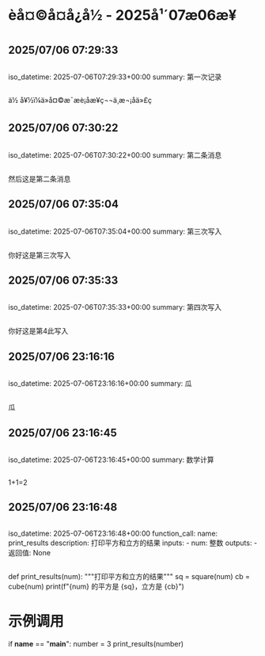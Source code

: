# èå¤©å¤å¿å½ - 2025å¹´07æ06æ¥

## 2025/07/06 07:29:33

```yaml
```
iso_datetime: 2025-07-06T07:29:33+00:00
summary: 第一次记录
```
```
ä½ å¥½ï¼ä»å¤©æ¯æè¡åæ¥ç¬¬ä¸æ¬¡åä»£ç 

## 2025/07/06 07:30:22

```yaml
```
iso_datetime: 2025-07-06T07:30:22+00:00
summary: 第二条消息
```
```
然后这是第二条消息

## 2025/07/06 07:35:04

```yaml
```
iso_datetime: 2025-07-06T07:35:04+00:00
summary: 第三次写入
```
```
你好这是第三次写入

## 2025/07/06 07:35:33

```yaml
```
iso_datetime: 2025-07-06T07:35:33+00:00
summary: 第四次写入
```
```
你好这是第4此写入

## 2025/07/06 23:16:16

```yaml
```
iso_datetime: 2025-07-06T23:16:16+00:00
summary: 瓜
```
```
瓜

## 2025/07/06 23:16:45

```yaml
```
iso_datetime: 2025-07-06T23:16:45+00:00
summary: 数学计算
```
```
1+1=2

## 2025/07/06 23:16:48

```yaml
```
iso_datetime: 2025-07-06T23:16:48+00:00
function_call:
  name: print_results
  description: 打印平方和立方的结果
  inputs:
    - num: 整数
  outputs:
    - 返回值: None
```
```
def print_results(num):
    """打印平方和立方的结果"""
    sq = square(num)
    cb = cube(num)
    print(f"{num} 的平方是 {sq}，立方是 {cb}")

# 示例调用
if __name__ == "__main__":
    number = 3
    print_results(number)
